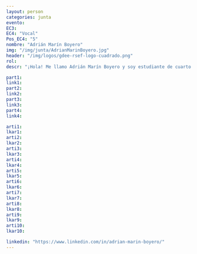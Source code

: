 ```yaml
---
layout: person
categories: junta
evento: 
EC3: 
EC4: "Vocal"
Pos_EC4: "5"
nombre: "Adrián Marín Boyero"
img: "/img/junta/AdrianMarinBoyero.jpg"
header: "/img/logos/gdee-rsef-logo-cuadrado.png"
rol: 
descr: "¡Hola! Me llamo Adrián Marín Boyero y soy estudiante de cuarto de Física en la Universidad de Granada. Siempre me ha apasionado crear diseños relacionados con el mundo de la ciencia para dar a conocer la Física, por lo que como Vocal del GdeE espero poder ayudar a dar a trasmitir sus objetivos y propuestas a nivel nacional."

part1: 
link1: 
part2: 
link2: 
part3:
link3:
part4:
link4:

arti1:
lkar1: 
arti2:
lkar2:
arti3:
lkar3:
arti4:
lkar4:
arti5:
lkar5: 
arti6:
lkar6:
arti7:
lkar7: 
arti8:
lkar8:
arti9:
lkar9:
arti10:
lkar10:

linkedin: "https://www.linkedin.com/in/adrian-marin-boyero/"
---
```

